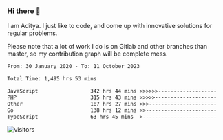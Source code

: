 ### Hi there 👋

I am Aditya. I just like to code, and come up with innovative solutions for regular problems.

Please note that a lot of work I do is on Gitlab and other branches than master, so my contribution graph will be complete mess.

<!--START_SECTION:waka-->

```txt
From: 30 January 2020 - To: 11 October 2023

Total Time: 1,495 hrs 53 mins

JavaScript                 342 hrs 44 mins >>>>>>-------------------   22.91 %
PHP                        315 hrs 43 mins >>>>>--------------------   21.11 %
Other                      187 hrs 27 mins >>>----------------------   12.53 %
Go                         138 hrs 12 mins >>-----------------------   09.24 %
TypeScript                 63 hrs 45 mins  >------------------------   04.26 %
```

<!--END_SECTION:waka-->

![visitors](https://visitor-badge.glitch.me/badge?page_id=BrainBuzzer.visitor-badge&left_color=green&right_color=red)
